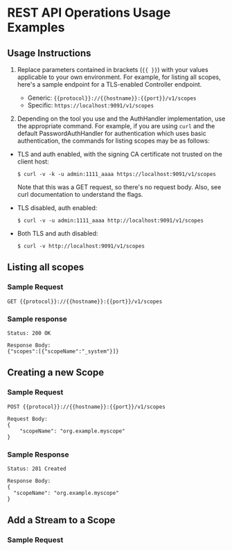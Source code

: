 # REST API Operations Usage Examples

## Usage Instructions

1. Replace parameters contained in brackets (`{{ }}`) with your values applicable to your own environment. For example, for listing all scopes, here's a sample endpoint for a TLS-enabled Controller endpoint.  
   * Generic: `{{protocol}}://{{hostname}}:{{port}}/v1/scopes`
   * Specific: `https://localhost:9091/v1/scopes`

2. Depending on the tool you use and the AuthHandler implementation, use the appropriate command. For example, if you are using `curl` and the default PasswordAuthHandler for authentication which uses basic authentication, the commands for listing scopes may be as follows:

  * TLS and auth enabled, with the signing CA certificate not trusted on the client host: 
    
    ```
    $ curl -v -k -u admin:1111_aaaa https://localhost:9091/v1/scopes
    ```
    Note that this was a GET request, so there's no request body. Also, see curl documentation to understand the flags. 
    
  * TLS disabled, auth enabled: 
    
    ```
    $ curl -v -u admin:1111_aaaa http://localhost:9091/v1/scopes
    ```
    
  * Both TLS and auth disabled:
  
    ```
    $ curl -v http://localhost:9091/v1/scopes
    ```

## Listing all scopes

### Sample Request

```
GET {{protocol}}://{{hostname}}:{{port}}/v1/scopes
```

### Sample response

```
Status: 200 OK

Response Body: 
{"scopes":[{"scopeName":"_system"}]}
```

## Creating a new Scope

### Sample Request

```
POST {{protocol}}://{{hostname}}:{{port}}/v1/scopes

Request Body:
{
    "scopeName": "org.example.myscope"
}
```

### Sample Response

```
Status: 201 Created

Response Body:
{
  "scopeName": "org.example.myscope"
}
```

## Add a Stream to a Scope

### Sample Request


